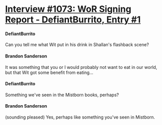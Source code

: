 # [Interview #1073: WoR Signing Report - DefiantBurrito, Entry #1](https://www.theoryland.com/intvmain.php?i=1073#1)

#### DefiantBurrito

Can you tell me what Wit put in his drink in Shallan's flashback scene?

#### Brandon Sanderson

It was something that you or I would probably not want to eat in our world, but that Wit got some benefit from eating...

#### DefiantBurrito

Something we've seen in the Mistborn books, perhaps?

#### Brandon Sanderson

(sounding pleased) Yes, perhaps like something you've seen in Mistborn.


